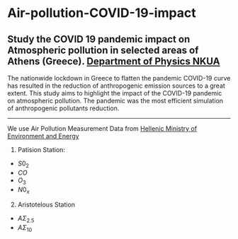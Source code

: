 # Air-pollution-COVID-19-impact

Study the COVID 19 pandemic impact on Atmospheric pollution in selected areas of Athens (Greece). [Department of Physics NKUA](https://www.phys.uoa.gr)
----------

The nationwide lockdown in Greece to flatten the pandemic COVID-19 curve has resulted in the reduction of anthropogenic emission sources to a great extent. This study aims to highlight  the impact of the COVID-19 pandemic on atmospheric pollution.  The pandemic was the most efficient simulation of  anthropogenic pollutants reduction. 

--------

We use Air Pollution Measurement Data from [Hellenic Ministry of Environment and Energy](https://ypen.gov.gr/perivallon/poiotita-tis-atmosfairas/dedomena-metriseon-atmosfairikis-rypansis/)

1. Patision Station:
  - $S0_{2}$
  - $CO$
  - $O_{3}$
  - $N0_{x}$
  
  2. Aristotelous Station
   - $ΑΣ_{2.5}$
   -  $ΑΣ_{10}$
  
